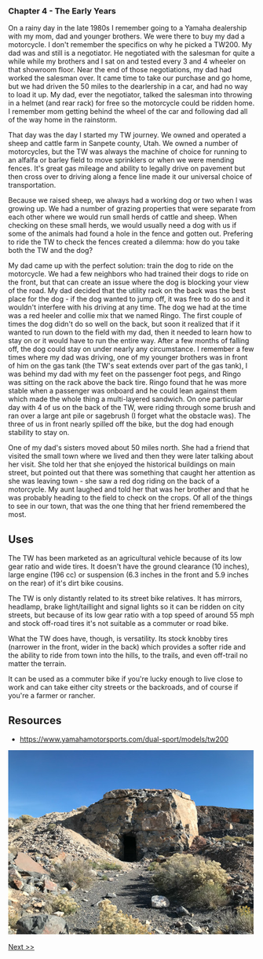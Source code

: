 ### Chapter 4 - The Early Years

On a rainy day in the late 1980s I remember going to a Yamaha dealership with my mom, dad and younger brothers. We were there to buy my dad a motorcycle. I don't remember the specifics on why he picked a TW200. My dad was and still is a negotiator. He negotiated with the salesman for quite a while while my brothers and I sat on and tested every 3 and 4 wheeler on that showroom floor. Near the end of those negotiations, my dad had worked the salesman over. It came time to take our purchase and go home, but we had driven the 50 miles to the dearlership in a car, and had no way to load it up. My dad, ever the negotiator, talked the salesman into throwing in a helmet (and rear rack) for free so the motorcycle could be ridden home. I remember mom getting behind the wheel of the car and following dad all of the way home in the rainstorm.

That day was the day I started my TW journey. We owned and operated a sheep and cattle farm in Sanpete county, Utah. We owned a number of motorcycles, but the TW was always the machine of choice for running to an alfalfa or barley field to move sprinklers or when we were mending fences. It's great gas mileage and ability to legally drive on pavement but then cross over to driving along a fence line made it our universal choice of transportation.

Because we raised sheep, we always had a working dog or two when I was growing up. We had a number of grazing properties that were separate from each other where we would run small herds of cattle and sheep. When checking on these small herds, we would usually need a dog with us if some of the animals had found a hole in the fence and gotten out. Prefering to ride the TW to check the fences created a dilemma: how do you take both the TW and the dog?

My dad came up with the perfect solution: train the dog to ride on the motorcycle. We had a few neighbors who had trained their dogs to ride on the front, but that can create an issue where the dog is blocking your view of the road. My dad decided that the utility rack on the back was the best place for the dog - if the dog wanted to jump off, it was free to do so and it wouldn't interfere with his driving at any time. The dog we had at the time was a red heeler and collie mix that we named Ringo. The first couple of times the dog didn't do so well on the back, but soon it realized that if it wanted to run down to the field with my dad, then it needed to learn how to stay on or it would have to run the entire way. After a few months of falling off, the dog could stay on under nearly any circumstance. I remember a few times where my dad was driving, one of my younger brothers was in front of him on the gas tank (the TW's seat extends over part of the gas tank), I was behind my dad with my feet on the passenger foot pegs, and Ringo was sitting on the rack above the back tire. Ringo found that he was more stable when a passenger was onboard and he could lean against them which made the whole thing a multi-layered sandwich. On one particular day with 4 of us on the back of the TW, were riding through some brush and ran over a large ant pile or sagebrush (I forget what the obstacle was). The three of us in front nearly spilled off the bike, but the dog had enough stability to stay on.

One of my dad's sisters moved about 50 miles north. She had a friend that visited the small town where we lived and then they were later talking about her visit. She told her that she enjoyed the historical buildings on main street, but pointed out that there was something that caught her attention as she was leaving town - she saw a red dog riding on the back of a motorcycle. My aunt laughed and told her that was her brother and that he was probably heading to the field to check on the crops. Of all of the things to see in our town, that was the one thing that her friend remembered the most.

## Uses

The TW has been marketed as an agricultural vehicle because of its low gear ratio and wide tires. It doesn't have the ground clearance (10 inches), large engine (196 cc) or suspension (6.3 inches in the front and 5.9 inches on the rear) of it's dirt bike cousins.

The TW is only distantly related to its street bike relatives. It has mirrors, headlamp, brake light/taillight and signal lights so it can be ridden on city streets, but because of its low gear ratio with a top speed of around 55 mph and stock off-road tires it's not suitable as a commuter or road bike.

What the TW does have, though, is versatility. Its stock knobby tires (narrower in the front, wider in the back) which provides a softer ride and the ability to ride from town into the hills, to the trails, and even off-trail no matter the terrain.

It can be used as a commuter bike if you're lucky enough to live close to work and can take either city streets or the backroads, and of course if you're a farmer or rancher.

## Resources

* https://www.yamahamotorsports.com/dual-sport/models/tw200

![Outside a Man Made Cave](images/img_0735.jpg)

[Next >>](060-chapter-05.md)
